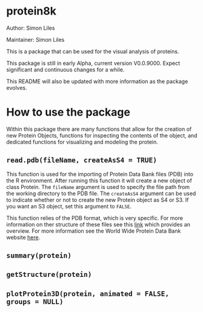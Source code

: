 # protein8k
Author: Simon Liles

Maintainer: Simon Liles

This is a package that can be used for the visual analysis of proteins. 

This package is still in early Alpha, current version V0.0.9000. Expect significant and continuous changes for a while. 

This README will also be updated with more information as the package evolves. 

# How to use the package
Within this package there are many functions that allow for the creation of new Protein Objects, functions for inspecting the contents of the object, and dedicated functions for visualizing and modeling the protein. 

## `read.pdb(fileName, createAsS4 = TRUE)`
This function is used for the importing of Protein Data Bank files (PDB) into the R environment. After running this function it will create a new object of class Protein. The `fileName` argument is used to specify the file path from the working directory to the PDB file. The `createAsS4` argument can be used to indicate whether or not to create the new Protein object as S4 or S3. If you want an S3 object, set this argument to `FALSE`. 

This function relies of the PDB format, which is very specific. For more information on ther structure of these files see this [link](https://www.cgl.ucsf.edu/chimera/docs/UsersGuide/tutorials/pdbintro.html) which provides an overview. For more information see the World Wide Protein Data Bank website [here](https://www.wwpdb.org/documentation/file-format).

## `summary(protein)`


## `getStructure(protein)`


## `plotProtein3D(protein, animated = FALSE, groups = NULL)`



